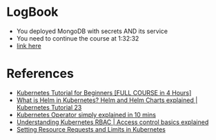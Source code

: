 # LogBook

- You deployed MongoDB with secrets AND its service
- You need to continue the course at 1:32:32
- [link here](https://youtu.be/X48VuDVv0do?t=5552)


# References

- [Kubernetes Tutorial for Beginners [FULL COURSE in 4 Hours]](https://www.youtube.com/watch?v=X48VuDVv0do)
- [What is Helm in Kubernetes? Helm and Helm Charts explained | Kubernetes Tutorial 23](https://www.youtube.com/watch?v=-ykwb1d0DXU)
- [Kubernetes Operator simply explained in 10 mins](https://www.youtube.com/watch?v=ha3LjlD6g7g)
- [Understanding Kubernetes RBAC | Access control basics explained](https://www.youtube.com/watch?v=jvhKOAyD8S8)
- [Setting Resource Requests and Limits in Kubernetes](https://www.youtube.com/watch?v=xjpHggHKm78)
